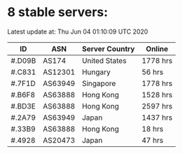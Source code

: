 # 8 stable servers:

Latest update at: Thu Jun 04 01:10:09 UTC 2020

| ID | ASN | Server Country | Online |
| -- | --- | -------------- | ------ |
| #.D09B | AS174 | United States | 1778 hrs |
| #.C831 | AS12301 | Hungary | 56 hrs |
| #.7F1D | AS63949 | Singapore | 1778 hrs |
| #.B6F8 | AS63888 | Hong Kong | 1528 hrs |
| #.BD3E | AS63888 | Hong Kong | 2597 hrs |
| #.2A79 | AS63949 | Japan | 1437 hrs |
| #.33B9 | AS63888 | Hong Kong | 18 hrs |
| #.4928 | AS20473 | Japan | 47 hrs |

